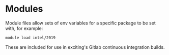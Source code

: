 # Modules

Module files allow sets of env variables for a specific package to be set with, for example:

`module load intel/2019`

These are included for use in exciting's Gitlab continuous integration builds.
